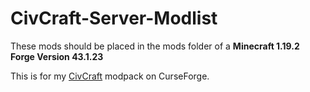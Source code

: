 # CivCraft-Server-Modlist

These mods should be placed in the mods folder of a **Minecraft 1.19.2 Forge Version 43.1.23**

This is for my [CivCraft](https://www.curseforge.com/minecraft/modpacks/civcraft-client) modpack on CurseForge.
